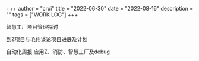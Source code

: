 +++
author = "crui"
title = "2022-06-30"
date = "2022-08-16"
description = ""
tags = ["WORK LOG"]
+++

智慧工厂项目管理探讨

到Z项目与毛伟谈论项目进展及计划

自动化周报
应用Z、消防、智慧工厂及debug